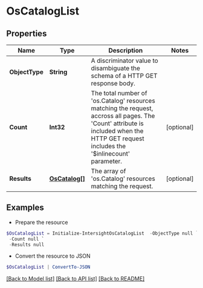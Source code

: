 # OsCatalogList
## Properties

Name | Type | Description | Notes
------------ | ------------- | ------------- | -------------
**ObjectType** | **String** | A discriminator value to disambiguate the schema of a HTTP GET response body. | 
**Count** | **Int32** | The total number of &#39;os.Catalog&#39; resources matching the request, accross all pages. The &#39;Count&#39; attribute is included when the HTTP GET request includes the &#39;$inlinecount&#39; parameter. | [optional] 
**Results** | [**OsCatalog[]**](OsCatalog.md) | The array of &#39;os.Catalog&#39; resources matching the request. | [optional] 

## Examples

- Prepare the resource
```powershell
$OsCatalogList = Initialize-IntersightOsCatalogList  -ObjectType null `
 -Count null `
 -Results null
```

- Convert the resource to JSON
```powershell
$OsCatalogList | ConvertTo-JSON
```

[[Back to Model list]](../README.md#documentation-for-models) [[Back to API list]](../README.md#documentation-for-api-endpoints) [[Back to README]](../README.md)

